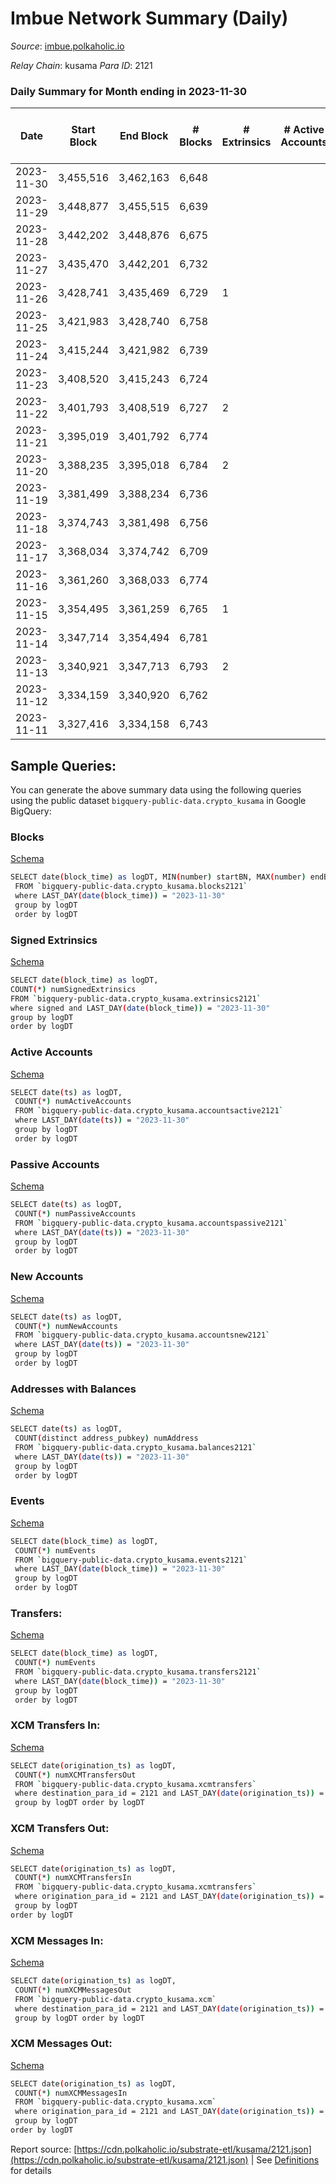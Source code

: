 # Imbue Network Summary (Daily)

_Source_: [imbue.polkaholic.io](https://imbue.polkaholic.io)

*Relay Chain*: kusama
*Para ID*: 2121



### Daily Summary for Month ending in 2023-11-30


| Date    | Start Block | End Block | # Blocks | # Extrinsics | # Active Accounts | # Passive Accounts | # New Accounts | # Addresses | # Events  | # Transfers ($USD) | # XCM Transfers In ($USD) | # XCM Transfers Out ($USD) | # XCM In | # XCM Out | Issues |
|---------|-------------|-----------|----------|--------------|-------------------|--------------------|----------------|-------------|-----------|--------------------|---------------------------|----------------------------|----------|-----------|--------|
| 2023-11-30 | 3,455,516 | 3,462,163 | 6,648 |  |  |  |  |  | 13,305 |   |   |   |  |  |  |
| 2023-11-29 | 3,448,877 | 3,455,515 | 6,639 |  |  |  |  |  | 13,633 |   |   |   |  |  |  |
| 2023-11-28 | 3,442,202 | 3,448,876 | 6,675 |  |  |  |  |  | 13,354 |   |   |   |  |  |  |
| 2023-11-27 | 3,435,470 | 3,442,201 | 6,732 |  |  |  |  |  | 13,476 |   |   |   |  |  |  |
| 2023-11-26 | 3,428,741 | 3,435,469 | 6,729 | 1 |  |  |  |  | 13,471 | 1  |   |   |  | 1 |  |
| 2023-11-25 | 3,421,983 | 3,428,740 | 6,758 |  |  |  |  |  | 13,519 |   |   |   |  |  |  |
| 2023-11-24 | 3,415,244 | 3,421,982 | 6,739 |  |  |  |  |  | 13,482 |   |   |   |  |  |  |
| 2023-11-23 | 3,408,520 | 3,415,243 | 6,724 |  |  |  |  |  | 13,452 |   |   |   |  |  |  |
| 2023-11-22 | 3,401,793 | 3,408,519 | 6,727 | 2 |  |  |  |  | 13,476 | 2  |   |   |  | 1 |  |
| 2023-11-21 | 3,395,019 | 3,401,792 | 6,774 |  |  |  |  |  | 13,551 |   |   |   |  |  |  |
| 2023-11-20 | 3,388,235 | 3,395,018 | 6,784 | 2 |  |  |  |  | 13,515 | 2  |   |   |  |  |  |
| 2023-11-19 | 3,381,499 | 3,388,234 | 6,736 |  |  |  |  |  | 13,476 |   |   |   |  |  |  |
| 2023-11-18 | 3,374,743 | 3,381,498 | 6,756 |  |  |  |  |  | 13,552 |   |   |   |  |  |  |
| 2023-11-17 | 3,368,034 | 3,374,742 | 6,709 |  |  |  |  |  | 13,424 |   |   |   | 1 |  |  |
| 2023-11-16 | 3,361,260 | 3,368,033 | 6,774 |  |  |  |  |  | 13,552 |   |   |   |  |  |  |
| 2023-11-15 | 3,354,495 | 3,361,259 | 6,765 | 1 |  |  |  |  | 13,543 | 1  |   |   |  |  |  |
| 2023-11-14 | 3,347,714 | 3,354,494 | 6,781 |  |  |  |  |  | 13,566 |   |   |   |  |  |  |
| 2023-11-13 | 3,340,921 | 3,347,713 | 6,793 | 2 |  |  |  |  | 13,663 |   |   |   |  | 6 |  |
| 2023-11-12 | 3,334,159 | 3,340,920 | 6,762 |  |  |  |  |  |  |   |   |   | 1 |  |  |
| 2023-11-11 | 3,327,416 | 3,334,158 | 6,743 |  |  |  |  |  |  |   |   |   |  | 1 |  |

## Sample Queries:
You can generate the above summary data using the following queries using the public dataset `bigquery-public-data.crypto_kusama` in Google BigQuery:


### Blocks 

[Schema](https://github.com/colorfulnotion/substrate-etl/blob/main/schema/blocks.json)

```bash
SELECT date(block_time) as logDT, MIN(number) startBN, MAX(number) endBN, COUNT(*) numBlocks 
 FROM `bigquery-public-data.crypto_kusama.blocks2121`  
 where LAST_DAY(date(block_time)) = "2023-11-30" 
 group by logDT 
 order by logDT
```

### Signed Extrinsics 

[Schema](https://github.com/colorfulnotion/substrate-etl/blob/main/schema/extrinsics.json)

```bash
SELECT date(block_time) as logDT, 
COUNT(*) numSignedExtrinsics 
FROM `bigquery-public-data.crypto_kusama.extrinsics2121`  
where signed and LAST_DAY(date(block_time)) = "2023-11-30" 
group by logDT 
order by logDT
```

### Active Accounts 

[Schema](https://github.com/colorfulnotion/substrate-etl/blob/main/schema/accountsactive.json)

```bash
SELECT date(ts) as logDT, 
 COUNT(*) numActiveAccounts 
 FROM `bigquery-public-data.crypto_kusama.accountsactive2121` 
 where LAST_DAY(date(ts)) = "2023-11-30" 
 group by logDT 
 order by logDT
```

### Passive Accounts 

[Schema](https://github.com/colorfulnotion/substrate-etl/blob/main/schema/accountspassive.json)

```bash
SELECT date(ts) as logDT, 
 COUNT(*) numPassiveAccounts 
 FROM `bigquery-public-data.crypto_kusama.accountspassive2121` 
 where LAST_DAY(date(ts)) = "2023-11-30" 
 group by logDT 
 order by logDT
```

### New Accounts 

[Schema](https://github.com/colorfulnotion/substrate-etl/blob/main/schema/accountsnew.json)

```bash
SELECT date(ts) as logDT, 
 COUNT(*) numNewAccounts 
 FROM `bigquery-public-data.crypto_kusama.accountsnew2121` 
 where LAST_DAY(date(ts)) = "2023-11-30" 
 group by logDT
 order by logDT
```

### Addresses with Balances 

[Schema](https://github.com/colorfulnotion/substrate-etl/blob/main/schema/balances.json)

```bash
SELECT date(ts) as logDT,
 COUNT(distinct address_pubkey) numAddress 
 FROM `bigquery-public-data.crypto_kusama.balances2121` 
 where LAST_DAY(date(ts)) = "2023-11-30" 
 group by logDT 
 order by logDT
```

### Events 

[Schema](https://github.com/colorfulnotion/substrate-etl/blob/main/schema/events.json)

```bash
SELECT date(block_time) as logDT, 
 COUNT(*) numEvents 
 FROM `bigquery-public-data.crypto_kusama.events2121` 
 where LAST_DAY(date(block_time)) = "2023-11-30" 
 group by logDT 
 order by logDT
```

### Transfers:

[Schema](https://github.com/colorfulnotion/substrate-etl/blob/main/schema/transfers.json)

```bash
SELECT date(block_time) as logDT, 
 COUNT(*) numEvents 
 FROM `bigquery-public-data.crypto_kusama.transfers2121` 
 where LAST_DAY(date(block_time)) = "2023-11-30" 
 group by logDT 
 order by logDT
```

### XCM Transfers In: 

[Schema](https://github.com/colorfulnotion/substrate-etl/blob/main/schema/xcmtransfers.json)

```bash
SELECT date(origination_ts) as logDT, 
 COUNT(*) numXCMTransfersOut 
 FROM `bigquery-public-data.crypto_kusama.xcmtransfers` 
 where destination_para_id = 2121 and LAST_DAY(date(origination_ts)) = "2023-11-30" 
 group by logDT order by logDT
```

### XCM Transfers Out: 

[Schema](https://github.com/colorfulnotion/substrate-etl/blob/main/schema/xcmtransfers.json)

```bash
SELECT date(origination_ts) as logDT, 
 COUNT(*) numXCMTransfersIn 
 FROM `bigquery-public-data.crypto_kusama.xcmtransfers` 
 where origination_para_id = 2121 and LAST_DAY(date(origination_ts)) = "2023-11-30" 
 group by logDT 
order by logDT
```

### XCM Messages In: 

[Schema](https://github.com/colorfulnotion/substrate-etl/blob/main/schema/xcm.json)

```bash
SELECT date(origination_ts) as logDT, 
 COUNT(*) numXCMMessagesOut 
 FROM `bigquery-public-data.crypto_kusama.xcm` 
 where destination_para_id = 2121 and LAST_DAY(date(origination_ts)) = "2023-11-30" 
 group by logDT order by logDT
```

### XCM Messages Out: 

[Schema](https://github.com/colorfulnotion/substrate-etl/blob/main/schema/xcm.json)

```bash
SELECT date(origination_ts) as logDT, 
 COUNT(*) numXCMMessagesIn 
 FROM `bigquery-public-data.crypto_kusama.xcm` 
 where origination_para_id = 2121 and LAST_DAY(date(origination_ts)) = "2023-11-30" 
 group by logDT 
order by logDT
```


Report source: [https://cdn.polkaholic.io/substrate-etl/kusama/2121.json](https://cdn.polkaholic.io/substrate-etl/kusama/2121.json) | See [Definitions](/DEFINITIONS.md) for details
